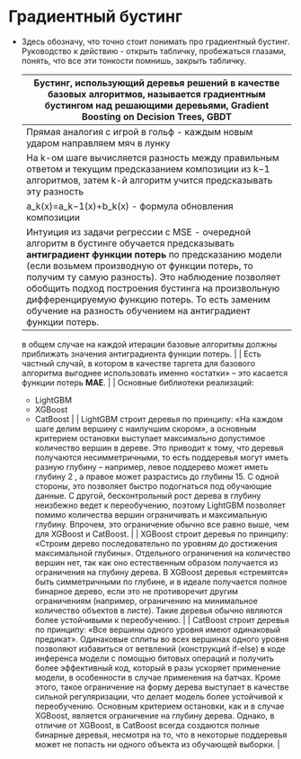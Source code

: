 # Градиентный бустинг

- Здесь обозначу, что точно стоит понимать про градиентный бустинг.
Руководство к действию - открыть табличку, пробежаться глазами, понять, что все эти тонкости помнишь, закрыть табличку.
    
    
    | Бустинг, использующий деревья решений в качестве базовых алгоритмов, называется **градиентным бустингом над решающими деревьями**, **Gradient Boosting on Decision Trees**, **GBDT** |
    | --- |
    | Прямая аналогия с игрой в гольф - каждым новым ударом направляем мяч в лунку |
    | На k-ом шаге вычисляется разность между правильным ответом и текущим предсказанием композиции из k−1 алгоритмов, затем k-й алгоритм учится предсказывать эту разность |
    | a_k(x)=a_k−1(x)+b_k(x) - формула обновления композиции |
    | Интуиция из задачи регрессии с MSE - очередной алгоритм в бустинге обучается предсказывать **антиградиент функции потерь** по предсказанию модели (если возьмем производную от функции потерь, то получим ту самую разность). Это наблюдение позволяет обобщить подход построения бустинга на произвольную дифференцируемую функцию потерь. То есть заменим обучение на разность обучением на антиградиент функции потерь. 
    
    в общем случае на каждой итерации базовые алгоритмы должны приближать значения антиградиента функции потерь. |
    | Есть частный случай, в котором в качестве таргета для базового алгоритма выгоднее использовать именно «остатки» – это касается функции потерь **MAE**. |
    | Основные библиотеки реализаций:
    - LightGBM
    - XGBoost
    - CatBoost |
    | LightGBM строит деревья по принципу: «На каждом шаге делим вершину с наилучшим скором», а основным критерием остановки выступает максимально допустимое количество вершин в дереве. Это приводит к тому, что деревья получаются несимметричными, то есть поддеревья могут иметь разную глубину – например, левое поддерево может иметь глубину 2
    , а правое может разрастись до глубины 15. С одной стороны, это позволяет быстро подогнаться под обучающие данные. С другой, бесконтрольный рост дерева в глубину неизбежно ведет к переобучению, поэтому LightGBM позволяет помимо количества вершин ограничивать и максимальную глубину. Впрочем, это ограничение обычно все равно выше, чем для XGBoost и CatBoost. |
    | XGBoost строит деревья по принципу: «Строим дерево последовательно по уровням до достижения максимальной глубины». Отдельного ограничения на количество вершин нет, так как оно естественным образом получается из ограничения на глубину дерева. В XGBoost деревья «стремятся» быть симметричными по глубине, и в идеале получается полное бинарное дерево, если это не противоречит другим ограничениям (например, ограничению на минимальное количество объектов в листе). Такие деревья обычно являются более устойчивыми к переобучению. |
    | CatBoost строит деревья по принципу: «Все вершины одного уровня имеют одинаковый предикат». Одинаковые сплиты во всех вершинах одного уровня позволяют избавиться от ветвлений (конструкций if-else) в коде инференса модели с помощью битовых операций и получить более эффективный код, который в разы ускоряет применение модели, в особенности в случае применения на батчах. Кроме этого, такое ограничение на форму дерева выступает в качестве сильной регуляризации, что делает модель более устойчивой к переобучению. Основным критерием остановки, как и в случае XGBoost, является ограничение на глубину дерева. Однако, в отличие от XGBoost, в CatBoost всегда создаются полные бинарные деревья, несмотря на то, что в некоторые поддеревья может не попасть ни одного объекта из обучающей выборки. |